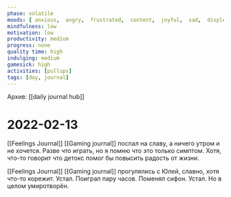 ```yaml
---
phase: volatile
moods: [ anxious,  angry,  frustrated,  content,  joyful,  sad,  displeased,  displeased,  content, ]
mindfulness: low
motivation: low
productivity: medium
progress: none
quality time: high
indulging: medium
gamesick: high
activities: [pullups]
tags: [day, journal]
---
```

Архив: [[daily journal hub]]
# 2022-02-13
[[Feelings Journal]] [[Gaming journal]] поспал на славу, а ничего утром и не хочется. Разве что играть, но я помню что это только симптом. Хотя, что-то говорит что детокс помог бы повысить радость от жизни.

[[Feelings Journal]] [[Gaming journal]] прогулялись с Юлей, славно, хотя что-то корежит. Устал. Поиграл пару часов. Поменял сифон. Устал. Но в целом умиротворён.